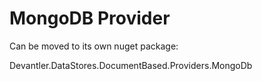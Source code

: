 # MongoDB Provider

Can be moved to its own nuget package:

Devantler.DataStores.DocumentBased.Providers.MongoDb

